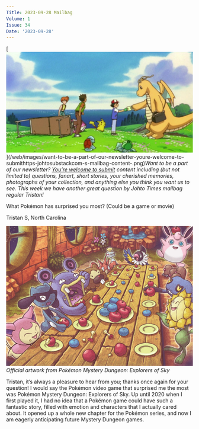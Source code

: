 ```yaml
---
Title: 2023-09-28 Mailbag
Volume: 1
Issue: 34
Date: '2023-09-28'
---
```



[![Want to be a part of our newsletter? [You’re welcome to submit](https://johto.substack.com/s/mailbag) content including (but not limited to) questions, fanart, short stories, your cherished memories, photographs of your collection, and anything else you think you want us to see. This week we have another great question by Johto Times mailbag regular Tristan!](/web/images/want-to-be-a-part-of-our-newsletter-youre-welcome-to-submithttps-johtosubstackcom-s-mailbag-content-.png)](/web/images/want-to-be-a-part-of-our-newsletter-youre-welcome-to-submithttps-johtosubstackcom-s-mailbag-content-.png)*Want to be a part of our newsletter? [You’re welcome to submit](https://johto.substack.com/s/mailbag) content including (but not limited to) questions, fanart, short stories, your cherished memories, photographs of your collection, and anything else you think you want us to see. This week we have another great question by Johto Times mailbag regular Tristan!*



What Pokémon has surprised you most? (Could be a game or movie)

Tristan S, North Carolina



[![Official artwork from Pokémon Mystery Dungeon: Explorers of Sky](/web/images/official-artwork-from-pokemon-mystery-dungeon-explorers-of-sky.jpeg)](/web/images/official-artwork-from-pokemon-mystery-dungeon-explorers-of-sky.jpeg)*Official artwork from Pokémon Mystery Dungeon: Explorers of Sky*



Tristan, it’s always a pleasure to hear from you; thanks once again for your question! I would say the Pokémon video game that surprised me the most was Pokémon Mystery Dungeon: Explorers of Sky. Up until 2020 when I first played it, I had no idea that a Pokémon game could have such a fantastic story, filled with emotion and characters that I actually cared about. It opened up a whole new chapter for the Pokémon series, and now I am eagerly anticipating future Mystery Dungeon games.